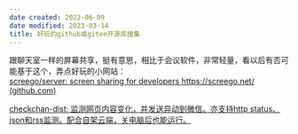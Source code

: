 ```yaml
---
date created: 2022-06-09
date modified: 2023-03-14
title: 好玩的github或gitee开源库搜集
---
```


跟聊天室一样的屏幕共享，挺有意思，相比于会议软件，非常轻量，看以后有否可能基于这个，弄点好玩的小网站：  
[screego/server: screen sharing for developers https://screego.net/ (github.com)](https://github.com/screego/server)

[checkchan-dist: 监测网页内容变化，并发送异动到微信。亦支持http status、json和rss监测。配合自架云端，关电脑后也能运行。](https://gitee.com/easychen/checkchan-dist)
